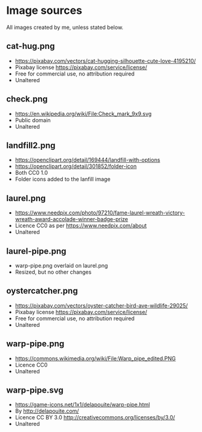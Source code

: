 # Image sources

All images created by me, unless stated below.

## cat-hug.png

* https://pixabay.com/vectors/cat-hugging-silhouette-cute-love-4195210/
* Pixabay license https://pixabay.com/service/license/
* Free for commercial use, no attribution required
* Unaltered

## check.png

* https://en.wikipedia.org/wiki/File:Check_mark_9x9.svg
* Public domain
* Unaltered

## landfill2.png

* https://openclipart.org/detail/169444/landfill-with-options
* https://openclipart.org/detail/301852/folder-icon
* Both CC0 1.0
* Folder icons added to the lanfill image

## laurel.png

* https://www.needpix.com/photo/97210/fame-laurel-wreath-victory-wreath-award-accolade-winner-badge-prize
* Licence CC0 as per https://www.needpix.com/about
* Unaltered

## laurel-pipe.png

* warp-pipe.png overlaid on laurel.png
* Resized, but no other changes

## oystercatcher.png

* https://pixabay.com/vectors/oyster-catcher-bird-ave-wildlife-29025/
* Pixabay license https://pixabay.com/service/license/
* Free for commercial use, no attribution required
* Unaltered

## warp-pipe.png

* https://commons.wikimedia.org/wiki/File:Warp_pipe_edited.PNG
* Licence CC0
* Unaltered

## warp-pipe.svg

* https://game-icons.net/1x1/delapouite/warp-pipe.html
* By http://delapouite.com/
* Licence CC BY 3.0 http://creativecommons.org/licenses/by/3.0/
* Unaltered
